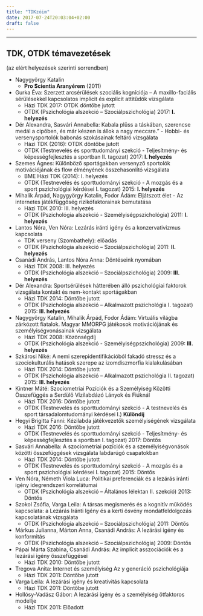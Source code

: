 ```yaml
---
title: "TDKzóim"
date: 2017-07-24T20:03:04+02:00
draft: false
---
```


___

## TDK, OTDK témavezetések 
(az elért helyezések szerinti sorrendben)

- Nagygyörgy Katalin 
  - **Pro Scientia Aranyérem** (2011)  
- Gurka Éva: Szerzett arcsérülések szociális kogníciója – A maxillo-faciális sérülésekkel kapcsolatos implicit és explicit attitűdök vizsgálata
  - Házi TDK 2017: OTDK döntőbe jutott
  - OTDK (Pszichológia alszekció – Szociálpszichológia) 2017: **I. helyezés**
- Dér Alexandra, Sasvári Annabella: Kabala plüss a táskában, szerencse medál a cipőben, és már készen is állok a nagy meccsre.” - Hobbi- és     versenysportolók babonás szokásainak feltáró vizsgálata
  - Házi TDK (2016): OTDK döntőbe jutott
  - OTDK (Testnevelés és sporttudományi szekció - Teljesítmény- és képességfejlesztés a sportban II. tagozat) 2017: **I. helyezés**
- Szemes Ágnes: Különböző sportágakban versenyző sportolók motivációjának és flow élményének összehasonlító vizsgálata
  - BME Házi TDK (2014): I. helyezés
  - OTDK (Testnevelés és sporttudományi szekció - A mozgás és a sport pszichológiai kérdései I. tagozat) 2015: **I. helyezés**
- Mihalik Árpád, Nagygyörgy Katalin, Fodor Ádám: Eljátszott élet - Az internetes játékfüggőség rizikófaktorainak bemutatása 
  - Házi TDK 2010: III. helyezés
  - OTDK (Pszichológia alszekció - Személyiségpszichológia) 2011: **I. helyezés**
- Lantos Nóra, Ven Nóra: Lezárás iránti igény és a konzervativizmus kapcsolata
  - TDK verseny (Szombathely): előadás
  - OTDK (Pszichológia alszekció – Szociálpszichológia) 2011: **II. helyezés**
- Csanádi András, Lantos Nóra Anna: Döntéseink nyomában
  - Házi TDK 2008: III. helyezés
  - OTDK (Pszichológia alszekció – Szociálpszichológia) 2009: **III. helyezés**
- Dér Alexandra: Sportsérülések hátterében álló pszichológiai faktorok vizsgálata kontakt és nem-kontakt sportágakban
  - Házi TDK 2014: Döntőbe jutott
  - OTDK (Pszichológia alszekció – Alkalmazott pszichológia I. tagozat) 2015: **III. helyezés**
- Nagygyörgy Katalin, Mihalik Árpád, Fodor Ádám: Virtuális világba zárkózott fiatalok. Magyar MMORPG játékosok motivációjának és személyiségvonásainak vizsgálata
  - Házi TDK 2008: Közönségdíj
  - OTDK (Pszichológia alszekció - Személyiségpszichológia) 2009: **III. helyezés**
- Szkárosi Niké: A nemi szerepidentifikációból fakadó stressz és a szociokulturális hatások szerepe az izomdiszmorfia kialakulásában
  - Házi TDK 2014: Döntőbe jutott
  - OTDK (Pszichológia alszekció – Alkalmazott pszichológia II. tagozat) 2015: **III. helyezés**
- Kintner Máté: Szociometriai Pozíciók és a Személyiség Közötti Összefüggés a Serdülő Vízilabdázó Lányok és Fiúknál
  - Házi TDK 2016: Döntőbe jutott
  - OTDK (Testnevelés és sporttudományi szekció - A testnevelés és sport társadalomtudományi kérdései I.) **Különdíj**
- Hegyi Brigitta Fanni: Kézilabda játékvezetők személyiségének vizsgálata
  - Házi TDK 2016: Döntőbe jutott
  - OTDK (Testnevelés és sporttudományi szekció - Teljesítmény- és képességfejlesztés a sportban I. tagozat) 2017: Döntős
- Sasvári Annabella: A szociometriai pozíciók és a személyiségvonások közötti összefüggések vizsgálata labdarúgó csapatokban 
  - Házi TDK 2014: Döntőbe jutott
  - OTDK (Testnevelés és sporttudományi szekció - A mozgás és a sport pszichológiai kérdései I. tagozat) 2015: Döntős
- Ven Nóra, Németh Viola Luca: Politikai preferenciák és a lezárás iránti igény idegrendszeri korrelátumai
  - OTDK (Pszichológia alszekció – Általános lélektan II. szekció) 2013: Döntős
- Szokol Zsófia, Varga Leila: A társas megismerés és a kognitív működés kapcsolata: a Lezárás Iránti Igény és a kerti ösvény mondatfeldolgozás kapcsolatának vizsgálata
  - OTDK (Pszichológia alszekció – Szociálpszichológia) 2011: Döntős 
- Márkus Julianna, Márton Anna, Csanádi András: A lezárási igény és konformitás
  - OTDK (Pszichológia alszekció – Szociálpszichológia) 2009: Döntős
- Pápai Márta Szabina, Csanádi András: Az implicit asszociációk és a lezárási igény összefüggései
  - Házi TDK 2010: Döntőbe jutott
- Tregova Anita: Internet és személyiség Az y generáció pszichológiája
  - Házi TDK 2011: Döntőbe jutott
- Varga Leila: A lezárási igény és kreativitás kapcsolata
  - Házi TDK 2011: Döntőbe jutott
- Hollósy-Vadász Gábor: A lezárási igény és a személyiség ötfaktoros modellje
  - Házi TDK 2011: Előadott
